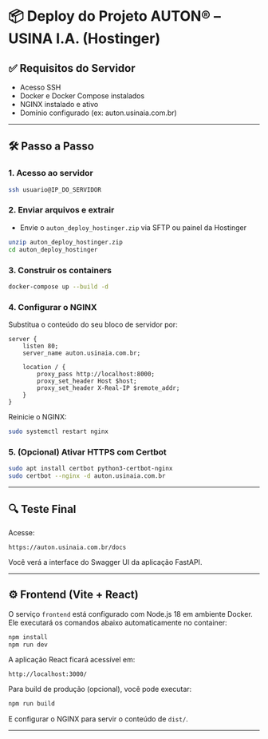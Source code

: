
# 📦 Deploy do Projeto AUTON® – USINA I.A. (Hostinger)

## ✅ Requisitos do Servidor
- Acesso SSH
- Docker e Docker Compose instalados
- NGINX instalado e ativo
- Domínio configurado (ex: auton.usinaia.com.br)

---

## 🛠️ Passo a Passo

### 1. Acesso ao servidor
```bash
ssh usuario@IP_DO_SERVIDOR
```

### 2. Enviar arquivos e extrair
- Envie o `auton_deploy_hostinger.zip` via SFTP ou painel da Hostinger
```bash
unzip auton_deploy_hostinger.zip
cd auton_deploy_hostinger
```

### 3. Construir os containers
```bash
docker-compose up --build -d
```

### 4. Configurar o NGINX
Substitua o conteúdo do seu bloco de servidor por:

```nginx
server {
    listen 80;
    server_name auton.usinaia.com.br;

    location / {
        proxy_pass http://localhost:8000;
        proxy_set_header Host $host;
        proxy_set_header X-Real-IP $remote_addr;
    }
}
```

Reinicie o NGINX:
```bash
sudo systemctl restart nginx
```

### 5. (Opcional) Ativar HTTPS com Certbot
```bash
sudo apt install certbot python3-certbot-nginx
sudo certbot --nginx -d auton.usinaia.com.br
```

---

## 🔍 Teste Final
Acesse:
```
https://auton.usinaia.com.br/docs
```
Você verá a interface do Swagger UI da aplicação FastAPI.


---

## ⚙️ Frontend (Vite + React)

O serviço `frontend` está configurado com Node.js 18 em ambiente Docker. Ele executará os comandos abaixo automaticamente no container:

```bash
npm install
npm run dev
```

A aplicação React ficará acessível em:
```
http://localhost:3000/
```

Para build de produção (opcional), você pode executar:
```bash
npm run build
```

E configurar o NGINX para servir o conteúdo de `dist/`.

---
